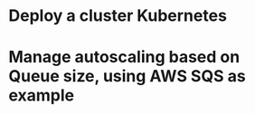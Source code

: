 <h1>Deploy a cluster Kubernetes</h1>
<h1>Manage autoscaling based on Queue size, using AWS SQS as example</h1>